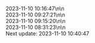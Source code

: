 2023-11-10 10:16:47\n\n  
2023-11-10 09:27:21\n\n  
2023-11-10 09:15:20\n\n  
2023-11-10 08:31:23\n\n  
Next update: 2023-11-10 10:40:47
